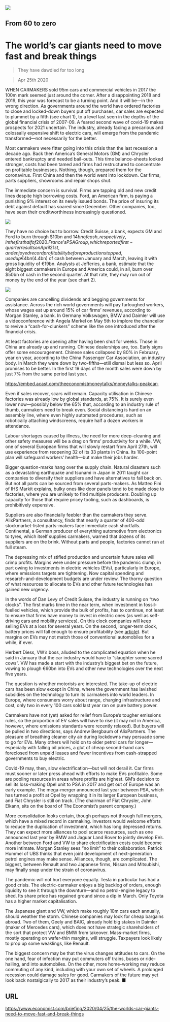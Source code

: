![](./images/20200425_BBP001_1.jpg)

## From 60 to zero

# The world’s car giants need to move fast and break things

> They have dawdled for too long

> Apr 25th 2020

WHEN CARMAKERS sold 95m cars and commercial vehicles in 2017 the 100m mark seemed just around the corner. After a disappointing 2018 and 2019, this year was forecast to be a turning point. And it will be—in the wrong direction. As governments around the world have ordered factories to close and locked-down buyers put off purchases, car sales are expected to plummet by a fifth (see chart 1), to a level last seen in the depths of the global financial crisis of 2007-09. A feared second wave of covid-19 makes prospects for 2021 uncertain. The industry, already facing a precarious and colossally expensive shift to electric cars, will emerge from the pandemic transformed—not necessarily for the better.

Most carmakers were fitter going into this crisis than the last recession a decade ago. Back then America’s General Motors (GM) and Chrysler entered bankruptcy and needed bail-outs. This time balance-sheets looked stronger, costs had been tamed and firms had restructured to concentrate on profitable businesses. Nothing, though, prepared them for the coronavirus. First China and then the world went into lockdown. Car firms, parts suppliers, showrooms and repair shops shut.

The immediate concern is survival. Firms are tapping old and new credit lines despite high borrowing costs. Ford, an American firm, is paying a punishing 9% interest on its newly issued bonds. The price of insuring its debt against default has soared since December. Other companies, too, have seen their creditworthiness increasingly questioned.



![](./images/20200425_BBC326_0.png)

They have no choice but to borrow. Credit Suisse, a bank, expects GM and Ford to burn through $10bn and $14bn of cash, respectively, in the first half of 2020. France’s PSA Group, which reported first-quarter results on April 21st, and enjoyed record profitability before production stopped, used up €4bn ($4.4bn) of cash between January and March, leaving it with gross liquidity of €19bn. Analysts at Jefferies, a bank, estimate that the eight biggest carmakers in Europe and America could, in all, burn over $50bn of cash in the second quarter. At that rate, they may run out of money by the end of the year (see chart 2).



![](./images/20200425_BBC325_0.png)

Companies are cancelling dividends and begging governments for assistance. Across the rich world governments will pay furloughed workers, whose wages eat up around 15% of car firms’ revenues, according to Morgan Stanley, a bank. In Germany Volkswagen, BMW and Daimler will use a videoconference with Angela Merkel on May 5th to implore the chancellor to revive a “cash-for-clunkers” scheme like the one introduced after the financial crisis.

At least factories are opening after having been shut for weeks. Those in China are already up and running. Chinese dealerships are, too. Early signs offer some encouragement. Chinese sales collapsed by 80% in February, year on year, according to the China Passenger Car Association, an industry body. In March they were down by two-fifths—still dismal but less so. April promises to be better. In the first 19 days of the month sales were down by just 7% from the same period last year.



https://embed.acast.com/theeconomistmoneytalks/moneytalks-peakcar-

Even if sales recover, scars will remain. Capacity utilisation in Chinese factories was already low by global standards, at 75%. It is surely even lower now—possibly below the 65% that, according to an industry rule of thumb, carmakers need to break even. Social distancing is hard on an assembly line, where even highly automated procedures, such as robotically attaching windscreens, require half a dozen workers in attendance.

Labour shortages caused by illness, the need for more deep-cleaning and other safety measures will be a drag on firms’ productivity for a while. VW, one of several European firms that will slowly restart from April 27th, will use experience from reopening 32 of its 33 plants in China. Its 100-point plan will safeguard workers’ health—but make their jobs harder.

Bigger question-marks hang over the supply chain. Natural disasters such as a devastating earthquake and tsunami in Japan in 2011 taught car companies to diversify their suppliers and have alternatives to fall back on. But not all parts can be sourced from several parts-makers. As Matteo Fini of IHS Markit explains, bulky ones like door panels tend to be made close to factories, where you are unlikely to find multiple producers. Doubling up capacity for those that require pricey tooling, such as dashboards, is prohibitively expensive.

Suppliers are also financially feebler than the carmakers they serve. AlixPartners, a consultancy, finds that nearly a quarter of 400-odd stockmarket-listed parts-makers face immediate cash shortfalls. Continental, a German producer of everything automotive from electronics to tyres, which itself supplies carmakers, warned that dozens of its suppliers are on the brink. Without parts and people, factories cannot run at full steam.

The depressing mix of stifled production and uncertain future sales will crimp profits. Margins were under pressure before the pandemic slump, in part owing to investments in electric vehicles (EVs), particularly in Europe, where emissions targets are tightening. Now capital spending and research-and-development budgets are under review. The thorny question of what resources to allocate to EVs and other future technologies has gained new urgency.

In the words of Dan Levy of Credit Suisse, the industry is running on “two clocks”. The first marks time in the near term, when investment in fossil-fuelled vehicles, which provide the bulk of profits, has to continue, not least to ensure that firms have money to invest in electric ones (as well as self-driving cars and mobility services). On this clock companies will keep selling EVs at a loss for several years. On the second, longer-term clock, battery prices will fall enough to ensure profitability (see [article](https://www.economist.com//briefing/2020/04/25/lithium-remains-the-car-battery-material-of-choice)). But margins on EVs may not match those of conventional automobiles for a while, if ever.

Herbert Diess, VW’s boss, alluded to the complicated equation when he said in January that the car industry would have to “slaughter some sacred cows”. VW has made a start with the industry’s biggest bet on the future, vowing to plough €60bn into EVs and other new technologies over the next five years.

The question is whether motorists are interested. The take-up of electric cars has been slow except in China, where the government has lavished subsidies on the technology to turn its carmakers into world leaders. In Europe, where consumers worry about range, charging infrastructure and cost, only two in every 100 cars sold last year ran on pure battery power.

Carmakers have not (yet) asked for relief from Europe’s tougher emissions rules, so the proportion of EV sales will have to rise (it may not in America, however, where emissions standards were recently relaxed). But buyers will be pulled in two directions, says Andrew Bergbaum of AlixPartners. The pleasure of breathing cleaner city air during lockdowns may persuade some to go for EVs. Many others will hold on to older petrol cars for longer—especially with falling oil prices, a glut of cheap second-hand cars foreclosed from unpaid leases and fewer incentives from cash-strapped governments to buy electric.

Covid-19 may, then, slow electrification—but will not derail it. Car firms must sooner or later press ahead with efforts to make EVs profitable. Some are pooling resources in areas where profits are highest. GM’s decision to sell its loss-making Opel unit to PSA in 2017 and get out of Europe was an early example. The mega-merger announced last year between PSA, which has turned a profit at Opel by wrapping it in its larger European business, and Fiat Chrysler is still on track. (The chairman of Fiat Chrysler, John Elkann, sits on the board of The Economist’s parent company.)

More consolidation looks certain, though perhaps not through full mergers, which have a mixed record in carmaking. Investors would welcome efforts to reduce the duplication of investment, which has long depressed returns. They can expect more alliances to pool scarce resources, such as one announced last year by BMW and Jaguar Land Rover to jointly develop EVs. Another between Ford and VW to share electrification costs could become more intimate. Morgan Stanley sees “no limit” to their collaboration. Patrick Hummel of UBS thinks that even joint development of next-generation petrol engines may make sense. Alliances, though, are complicated. The biggest, between Renault and two Japanese firms, Nissan and Mitsubishi, may finally snap under the strain of coronavirus.

The pandemic will not hurt everyone equally. Tesla in particular has had a good crisis. The electric-carmaker enjoys a big backlog of orders, enough liquidity to see it through the downturn—and no petrol-engine legacy to shed. Its share price has regained ground since a dip in March. Only Toyota has a higher market capitalisation.

The Japanese giant and VW, which make roughly 10m cars each annually, should weather the storm. Chinese companies may look for cheap bargains abroad. Two of them, Geely and BAIC, already hold big stakes in Daimler (maker of Mercedes cars), which does not have strategic shareholders of the sort that protect VW and BMW from takeover. Mass-market firms, mostly operating on wafer-thin margins, will struggle. Taxpayers look likely to prop up some weaklings, like Renault.

The biggest concern may be that the virus changes attitudes to cars. On the one hand, fear of infection may put commuters off trains, buses or ride-hailing, and into automobiles. On the other, more home-working may reduce commuting of any kind, including with your own set of wheels. A prolonged recession could damage sales for good. Carmakers of the future may yet look back nostalgically to 2017 as their industry’s peak. ■

## URL

https://www.economist.com/briefing/2020/04/25/the-worlds-car-giants-need-to-move-fast-and-break-things

